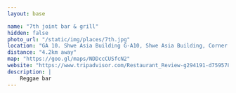 ```yaml
---
layout: base

name: "7th joint bar & grill"
hidden: false
photo_url: "/static/img/places/7th.jpg"
location: "GA 10. Shwe Asia Building G-A10, Shwe Asia Building, Corner of 47th Street and Mahabandula Road"
distance: "4.2km away"
map: "https://goo.gl/maps/NDDccCUSfcN2"
website: "https://www.tripadvisor.com/Restaurant_Review-g294191-d7595780-Reviews-7th_joint_bar_grill-Yangon_Rangoon_Yangon_Region.html"
description: |
    Reggae bar 
---
```

